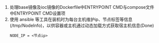 1. 处理base镜像及ioc镜像的Dockerfile中ENTRYPOINT CMD与compose文件中ENTRYPOINT CMD设置项
2. 使用 ansible 等工具在装机时为每台主机维护ip、节点标签等信息(/tmp/NodeInfo)，以供容器或主机通过动态加载方式获取宿主机信息(Done)
   ```text
   NODE_IP = <节点ip>